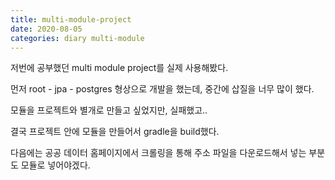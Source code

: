 ```yaml
---
title: multi-module-project
date: 2020-08-05
categories: diary multi-module
---
```

저번에 공부했던 multi module project를 실제 사용해봤다.

먼저 root - jpa - postgres 형상으로 개발을 했는데, 중간에 삽질을 너무 많이 했다.

모듈을 프로젝트와 별개로 만들고 싶었지만, 실패했고..

결국 프로젝트 안에 모듈을 만들어서 gradle을 build했다.

다음에는 공공 데이터 홈페이지에서 크롤링을 통해 주소 파일을 다운로드해서 넣는 부분도 모듈로 넣어야겠다.
 